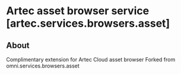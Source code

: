 # Artec asset browser service [artec.services.browsers.asset]

## About

Complimentary extension for Artec Cloud asset browser
Forked from omni.services.browsers.asset
